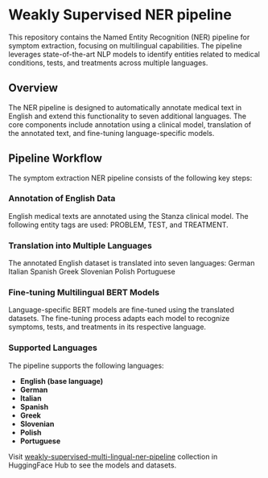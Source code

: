 # Weakly Supervised NER pipeline

This repository contains the Named Entity Recognition (NER) pipeline for symptom extraction, focusing on multilingual capabilities. The pipeline leverages state-of-the-art NLP models to identify entities related to medical conditions, tests, and treatments across multiple languages.

## Overview
The NER pipeline is designed to automatically annotate medical text in English and extend this functionality to seven additional languages. The core components include annotation using a clinical model, translation of the annotated text, and fine-tuning language-specific models.

## Pipeline Workflow
The symptom extraction NER pipeline consists of the following key steps:

### Annotation of English Data
English medical texts are annotated using the Stanza clinical model.
The following entity tags are used: PROBLEM, TEST, and TREATMENT.


### Translation into Multiple Languages
The annotated English dataset is translated into seven languages:
German
Italian
Spanish
Greek
Slovenian
Polish
Portuguese

### Fine-tuning Multilingual BERT Models
Language-specific BERT models are fine-tuned using the translated datasets.
The fine-tuning process adapts each model to recognize symptoms, tests, and treatments in its respective language.

### Supported Languages
The pipeline supports the following languages:

- **English (base language)**
- **German**
- **Italian**
- **Spanish**
- **Greek**
- **Slovenian**
- **Polish**
- **Portuguese**

Visit [weakly-supervised-multi-lingual-ner-pipeline](https://huggingface.co/collections/rigonsallauka/weakly-supervised-multi-lingual-ner-pipeline-67079f566a22b1b67ac9631f) collection in HuggingFace Hub to see the models and datasets.